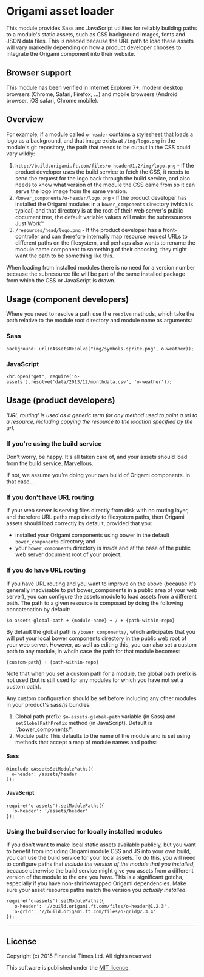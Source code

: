 # Origami asset loader

This module provides Sass and JavaScript utilities for reliably building paths to a module's static assets, such as CSS background images, fonts and JSON data files. This is needed because the URL path to load these assets will vary markedly depending on how a product developer chooses to integrate the Origami component into their website.

## Browser support
This module has been verified in Internet Explorer 7+, modern desktop browsers (Chrome, Safari, Firefox, …) and mobile browsers (Android browser, iOS safari, Chrome mobile).

## Overview

For example, if a module called `o-header` contains a stylesheet that loads a logo as a background, and that image exists at `/img/logo.png` in the module's git repository, the path that needs to be output in the CSS could vary wildly:

1. `http://build.origami.ft.com/files/o-header@1.2/img/logo.png` - If the product developer uses the build service to fetch the CSS, it needs to send the request for the logo back through the build service, and also needs to know what version of the module the CSS came from so it can serve the logo image from the same version.
1. `/bower_components/o-header/logo.png` - If the product developer has installed the Origami modules in a `bower_components` directory (which is typical) and that directory is at the root of their web server's public document tree, the default variable values will make the subresources Just Work&trade;
1. `/resources/head/logo.png` - If the product developer has a front-controller and can therefore internally map resource request URLs to different paths on the filesystem, and perhaps also wants to rename the module name component to something of their choosing, they might want the path to be something like this.

When loading from installed modules there is no need for a version number because the subresource file will be part of the same installed package from which the CSS or JavaScript is drawn.

## Usage (component developers)

Where you need to resolve a path use the `resolve` methods, which take the path relative to the module root directory and module name as arguments:

### Sass

	background: url(oAssetsResolve("img/symbols-sprite.png", o-weather));

### JavaScript

	xhr.open("get", require('o-assets').resolve('data/2013/12/monthdata.csv', 'o-weather'));

## Usage (product developers)

*'URL routing' is used as a generic term for any method used to point a url to a resource, including copying the resource to the location specified by the url.*

### If you're using the build service

Don't worry, be happy.  It's all taken care of, and your assets should load from the build service.  Marvellous.

If not, we assume you're doing your own build of Origami components.  In that case...

### If you don't have URL routing

If your web server is serving files directly from disk with no routing layer, and therefore URL paths map directly to filesystem paths, then Origami assets should load correctly by default, provided that you:

* installed your Origami components using bower in the default `bower_components` directory; and
* your `bower_components` directory is *inside* and at the base of the public web server document root of your project.

### If you do have URL routing

If you have URL routing and you want to improve on the above (because it's generally inadvisable to put bower_components in a public area of your web server), you can configure the assets module to load assets from a different path. The path to a given resource is composed by doing the following concatenation by default:

	$o-assets-global-path + {module-name} + / + {path-within-repo}

By default the global path is `/bower_components/`, which anticipates that you will put your local bower components directory in the public web root of your web server.  However, as well as editing this, you can also set a custom path to any module, in whcih case the path for that module becomes:

	{custom-path} + {path-within-repo}

Note that when you set a custom path for a module, the global path prefix is not used (but is still used for any modules for which you have not set a custom path).

Any custom configuration should be set before including any other modules in your product's sass/js bundles.

1. Global path prefix: `$o-assets-global-path` variable (in Sass) and `setGlobalPathPrefix` method (in JavaScript).  Default is '/bower_components/'.
1. Module path: This defaults to the name of the module and is set using methods that accept a map of module names and paths:

#### Sass
	
	@include oAssetsSetModulePaths((
	  o-header: /assets/header
	));

#### JavaScript

	require('o-assets').setModulePaths({
	  'o-header': '/assets/header'
	});

### Using the build service for locally installed modules

If you don't want to make local static assets available publicly, but you want to benefit from including Origami module CSS and JS into your own build, you can use the build service for your local assets.  To do this, you will need to configure paths that *include the version of the module that you installed*, because otherwise the build service might give you assets from a different version of the module to the one you have.  This is a significant gotcha, especially if you have non-shrinkwrapped Origami dependencies.  Make sure your asset resource paths match the version you *actually installed*.

	require('o-assets').setModulePaths({
	  'o-header': '//build.origami.ft.com/files/o-header@1.2.3',
	  'o-grid': '//build.origami.ft.com/files/o-grid@2.3.4'
	});

----

## License

Copyright (c) 2015 Financial Times Ltd. All rights reserved.

This software is published under the [MIT licence](http://opensource.org/licenses/MIT).
